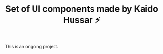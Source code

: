 <h1 align="center">Set of UI components made by Kaido Hussar ⚡️</h1>

<br />

This is an ongoing project.
